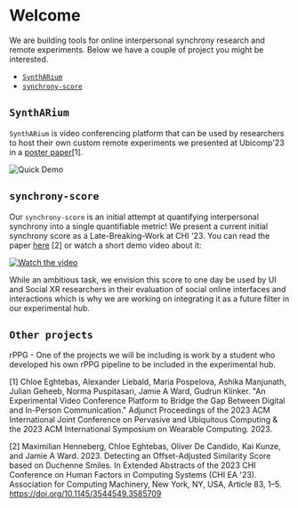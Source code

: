 # Welcome

We are building tools for online interpersonal synchrony research and remote experiments. Below we have a couple of project you might be interested. 

- [`SynthARium`](https://github.com/TUMFARSynchrony/experimental-hub#experimental-hub)
- [`synchrony-score`](https://github.com/TUMFARSynchrony/synchrony-score/blob/main/README.md)

## `SynthARium`
`SynthARium` is video conferencing platform that can be used by researchers to host their own custom remote experiments we presented at Ubicomp'23 in a [poster paper](https://dl.acm.org/doi/abs/10.1145/3594739.3610686)[1].

![Quick Demo](https://raw.githubusercontent.com/wiki/TUMFARSynchrony/experimental-hub/images/exp-quick-demo-small.gif)

## `synchrony-score`
Our `synchrony-score` is an initial attempt at quantifying interpersonal synchrony into a single quantifiable metric! We present a current initial synchrony score as a Late-Breaking-Work at CHI '23. You can read the paper [here](https://dl.acm.org/doi/10.1145/3544549.3585709) [2] or watch a short demo video about it:

[![Watch the video](https://img.youtube.com/vi/OuYljM0b1Ek/maxresdefault.jpg)](https://youtu.be/OuYljM0b1Ek)

While an ambitious task, we envision this score to one day be used by UI and Social XR researchers in their evaluation of social online interfaces and interactions which is why we are working on integrating it as a future filter in our experimental hub.

## `Other projects`
rPPG - One of the projects we will be including is work by a student who developed his own rPPG pipeline to be included in the experimental hub. 

[1] Chloe Eghtebas, Alexander Liebald, Maria Pospelova, Ashika Manjunath, Julian Geheeb, Norma Puspitasari, Jamie A Ward, Gudrun Klinker. "An Experimental Video Conference Platform to Bridge the Gap Between Digital and In-Person Communication." Adjunct Proceedings of the 2023 ACM International Joint Conference on Pervasive and Ubiquitous Computing & the 2023 ACM International Symposium on Wearable Computing. 2023.

[2] Maximilian Henneberg, Chloe Eghtebas, Oliver De Candido, Kai Kunze, and Jamie A Ward. 2023. Detecting an Offset-Adjusted Similarity Score based on Duchenne Smiles. In Extended Abstracts of the 2023 CHI Conference on Human Factors in Computing Systems (CHI EA '23). Association for Computing Machinery, New York, NY, USA, Article 83, 1–5. https://doi.org/10.1145/3544549.3585709
